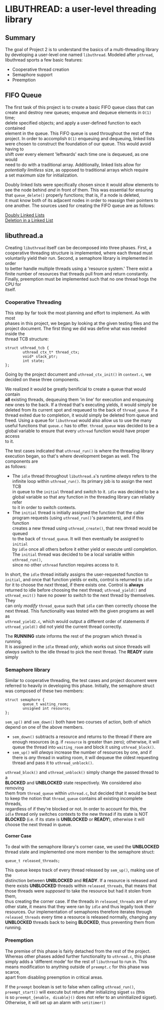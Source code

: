 # LIBUTHREAD: a user-level threading library

## Summary
The goal of Project 2 is to understand the basics of a multi-threading library  
by developing a user-level one named `libuthread`. Modeled after `pthread`,  
libuthread sports a few basic features:

- Cooperative thread creation
- Semaphore support
- Preemption

## FIFO Queue
The first task of this project is to create a basic FIFO queue class that can  
create and destroy new queues; enqueue and dequeue elements in `O(1)` time;  
delete specified objects; and apply a user-defined function to each contained  
element in the queue. This FIFO queue is used throughout the rest of the  
project. In order to accomplish `O(1)` enqueuing and dequeuing, linked lists  
were chosen to construct the foundation of our queue. This would avoid having to  
shift over every element 'leftwards' each time one is dequeued, as one would   
need to do with a traditional array. Additionally, linked lists allow for  
*potentially limitless* size, as opposed to traditional arrays which require  
a set maximum size for initialization.

Doubly linked lists were specifically chosen since it would allow elements to  
see the node behind *and* in front of them. This was essential for ensuring   
that `queue_delete()` properly functions; that is, if a node is deleted,  
it must know both of its adjacent nodes in order to reassign their pointers to  
one another. The sources used for creating the FIFO queue are as follows:

[Doubly Linked Lists](https://www.tutorialspoint.com/data_structures_algorithms/doubly_linked_list_algorithm.htm)  
[Deletion in a Linked List](https://www.geeksforgeeks.org/deletion-in-linked-list/)

## libuthread.a
Creating `libuthread` itself can be decomposed into three phases. First, a  
cooperative threading structure is implemented, where each thread must  
voluntarily yield their run. Second, a semaphore library is implemented in order  
to better handle multiple threads using a 'resource system.' There exist a  
finite number of resources that threads pull from and return constantly.  
Finally, preemption must be implemented such that no one thread hogs the CPU for  
itself.

### Cooperative Threading
This step by far took the most planning and effort to implement. As with most  
phases in this project, we began by looking at the given testing files and the  
project document. The first thing we did was define what was needed inside the  
thread TCB structure:

```
struct uthread_tcb {
        uthread_ctx_t* thread_ctx;
        void* stack_ptr;
        int state;
};
```

Going by the project document and `uthread_ctx_init()` in `context.c`, we  
decided on these three components.

We realized it would be greatly benificial to create a queue that would contain  
**all** existing threads, dequeuing them 'in line' for execution and enqueuing  
new ones to the back. If a thread that's executing yields, it would simply be  
deleted from its current spot and requeued to the back of `thread_queue`. If a  
thread exited due to completion, it would simply be deleted from queue and  
freed. Using a queue for `libuthread` would also allow us to use the many  
useful functions that `queue.c` has to offer. `thread_queue` was decided to be a  
global variable to ensure that every `uthread` function would have proper access  
to it.

The test cases indicated that `uthread_run()` is where the threading library  
execution began, so that's where development began as well. The components are  
as follows:  
- The `idle` thread throughout `libuthread.a`'s runtime *always* refers to the  
infinite loop within `uthread_run()`. Its primary job is to assign the next TCB  
in queue to the `initial` thread and switch to it. `idle` was decided to be a  
global variable so that any function in the threading library can reliably refer  
to it in order to switch contexts.  
- The `initial` thread is initially assigned the function that the caller  
program requests (using `uthread_run()`'s parameters), and if this function  
creates a new thread using `uthread_create()`, that new thread would be queued  
to the back of `thread_queue`. It will then eventually be assigned to `initial`  
by `idle` once all others before it either yield or execute until completion.  
The `initial` thread was decided to be a local variable within `uthread_run()`,  
since no other `uthread` function requires access to it.

In short, the `idle` thread initially assigns the user-requested function to  
`initial`, and once that function yields or exits, control is returned to `idle`  
for it to choose the *next* thread, if there exists one. Control is **always**  
returned to idle before choosing the next thread; `uthread_yield()` and  
`uthread_exit()` have no power to switch to the next thread by themselves. They  
can only *modify* `thread_queue` such that `idle` can then correctly choose the  
next thread. This functionality was tested with the given programs as well as  
`uthread_yield2.c`, which would output a different order of statements if  
`uthread_yield()` did not yield the current thread correctly.

The **RUNNING** state informs the rest of the program which thread is running.  
It is assigned in the `idle` thread *only*, which works out since threads will  
*always* switch to the idle thread to pick the next thread. The **READY** state  
simply 

### Semaphore library
Similar to cooperative threading, the test cases and project document were  
referred to heavily in developing this phase. Initially, the semaphore struct  
was composed of these two members:

```
struct semaphore {
        queue_t waiting_room;
        unsigned int resource;
};
```

`sem_up()` and `sem_down()` both have two courses of action, both of which  
depend on one of the above members. 

- `sem_down()` subtracts a resource and returns to the thread if there are  
enough resources (e.g. if `resource` is greater than zero); otherwise, it will  
queue the thread into `waiting_room` and block it using `uthread_block()`.  
- `sem_up()` will *always* increase the number of resources by one, and if  
there is *any* thread in waiting room, it will dequeue the oldest requesting  
thread and pass it to `uthread_unblock()`.

`uthread_block()` and `uthread_unblock()` simply change the passed thread to a  
**BLOCKED** and **UNBLOCKED** state respectively. We considered also removing  
them from `thread_queue` within `uthread.c`, but decided that it would be best  
to keep the notion that `thread_queue` contains all existing incomplete threads,  
regardless of if they're blocked or not. In order to account for this, the  
`idle` thread only switches contexts to the new thread if its state is NOT  
**BLOCKED** (i.e. if its state is **UNBLOCKED** or **READY**), otherwise it will  
choose the next thread in queue.

#### Corner Case

To deal with the semaphore library's corner case, we used the **UNBLOCKED**  
thread state and implemented one more member to the semaphore struct:  

```
queue_t released_threads;
```

This queue keeps track of every thread released by `sem_up()`, making use of the     
distinction between **UNBLOCKED** and **READY**. If a resource is released and  
there exists **UNBLOCKED** threads within `released_threads`, that means that  
those threads were *supposed* to take the resource but had it stolen from them,  
thus creating the corner case. If the threads in `released_threads` are of any  
other state, it means that they were ran by `idle` and thus legally took their  
resources. Our implementation of semaphores therefore iterates through  
`released_threads` every time a resource is released normally, changing any  
**UNBLOCKED** threads back to being **BLOCKED**, thus preventing them from  
running.

### Preemption
The premise of this phase is fairly detached from the rest of the project.  
Whereas other phases added further functionality to `uthread.c`, this phase  
simply adds a 'different mode' for the rest of `libuthread` to run in. This  
means modification to anything outside of `preempt.c` for this phase was scarce,  
apart from disabling preemption in critical areas.

If the `preempt` boolean is set to false when calling `uthread_run()`,  
`preempt_start()` will execute but return after initializing sigset `ss` (this  
is so `preempt_{enable, disable}()` does not refer to an uninitialized sigset).  
Otherwise, it will set up an alarm with `setitimer()`
